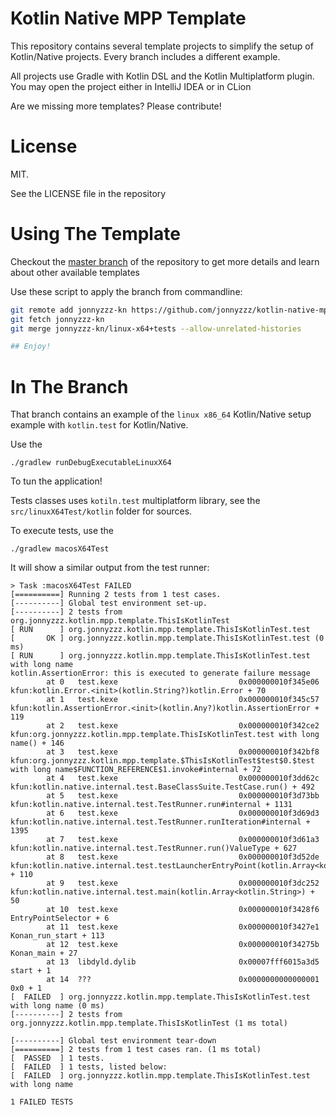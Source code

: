 Kotlin Native MPP Template
==========================

This repository contains several template projects to simplify the setup of Kotlin/Native projects. Every branch includes a different example.

All projects use Gradle with Kotlin DSL and the Kotlin Multiplatform plugin. You may open the project either in IntelliJ IDEA or in CLion

Are we missing more templates? Please contribute!


License
=======

MIT. 

See the LICENSE file in the repository

Using The Template
===================

Checkout the
[master branch](https://github.com/jonnyzzz/kotlin-native-mpp-template)
of the repository to get more details and learn about other available templates 


Use these script to apply the branch from commandline:
```bash
git remote add jonnyzzz-kn https://github.com/jonnyzzz/kotlin-native-mpp-template.git
git fetch jonnyzzz-kn
git merge jonnyzzz-kn/linux-x64+tests --allow-unrelated-histories

## Enjoy!
```

In The Branch
=============

That branch contains an example of the `linux x86_64` Kotlin/Native setup
example with `kotlin.test` for Kotlin/Native.

Use the
```
./gradlew runDebugExecutableLinuxX64
```

To tun the application!

Tests classes uses `kotiln.test` multiplatform library, 
see the `src/linuxX64Test/kotlin` folder for sources. 

To execute tests, use the
```
./gradlew macosX64Test
```

It will show a similar output from the test runner:
```
> Task :macosX64Test FAILED
[==========] Running 2 tests from 1 test cases.
[----------] Global test environment set-up.
[----------] 2 tests from org.jonnyzzz.kotlin.mpp.template.ThisIsKotlinTest
[ RUN      ] org.jonnyzzz.kotlin.mpp.template.ThisIsKotlinTest.test
[       OK ] org.jonnyzzz.kotlin.mpp.template.ThisIsKotlinTest.test (0 ms)
[ RUN      ] org.jonnyzzz.kotlin.mpp.template.ThisIsKotlinTest.test with long name
kotlin.AssertionError: this is executed to generate failure message
        at 0   test.kexe                           0x000000010f345e06 kfun:kotlin.Error.<init>(kotlin.String?)kotlin.Error + 70
        at 1   test.kexe                           0x000000010f345c57 kfun:kotlin.AssertionError.<init>(kotlin.Any?)kotlin.AssertionError + 119
        at 2   test.kexe                           0x000000010f342ce2 kfun:org.jonnyzzz.kotlin.mpp.template.ThisIsKotlinTest.test with long name() + 146
        at 3   test.kexe                           0x000000010f342bf8 kfun:org.jonnyzzz.kotlin.mpp.template.$ThisIsKotlinTest$test$0.$test with long name$FUNCTION_REFERENCE$1.invoke#internal + 72
        at 4   test.kexe                           0x000000010f3dd62c kfun:kotlin.native.internal.test.BaseClassSuite.TestCase.run() + 492
        at 5   test.kexe                           0x000000010f3d73bb kfun:kotlin.native.internal.test.TestRunner.run#internal + 1131
        at 6   test.kexe                           0x000000010f3d69d3 kfun:kotlin.native.internal.test.TestRunner.runIteration#internal + 1395
        at 7   test.kexe                           0x000000010f3d61a3 kfun:kotlin.native.internal.test.TestRunner.run()ValueType + 627
        at 8   test.kexe                           0x000000010f3d52de kfun:kotlin.native.internal.test.testLauncherEntryPoint(kotlin.Array<kotlin.String>)ValueType + 110
        at 9   test.kexe                           0x000000010f3dc252 kfun:kotlin.native.internal.test.main(kotlin.Array<kotlin.String>) + 50
        at 10  test.kexe                           0x000000010f3428f6 EntryPointSelector + 6
        at 11  test.kexe                           0x000000010f3427e1 Konan_run_start + 113
        at 12  test.kexe                           0x000000010f34275b Konan_main + 27
        at 13  libdyld.dylib                       0x00007fff6015a3d5 start + 1
        at 14  ???                                 0x0000000000000001 0x0 + 1
[  FAILED  ] org.jonnyzzz.kotlin.mpp.template.ThisIsKotlinTest.test with long name (0 ms)
[----------] 2 tests from org.jonnyzzz.kotlin.mpp.template.ThisIsKotlinTest (1 ms total)

[----------] Global test environment tear-down
[==========] 2 tests from 1 test cases ran. (1 ms total)
[  PASSED  ] 1 tests.
[  FAILED  ] 1 tests, listed below:
[  FAILED  ] org.jonnyzzz.kotlin.mpp.template.ThisIsKotlinTest.test with long name

1 FAILED TESTS
```
